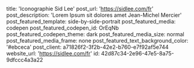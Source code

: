 title: 'Iconographie Sid&nbsp;Lee'
post_url: 'https://sidlee.com/fr'
post_description: 'Lorem Ipsum sit dolores amet Jean-Michel Mercier'
post_featured_template: side-by-side-portrait
post_featured_media: codepen
post_featured_codepen_id: OrEqNb
post_featured_codepen_theme: dark
post_featured_media_size: normal
post_featured_media_frame: none
post_featured_text_background_color: '#ebceca'
post_client: a71826f2-3f2b-42e2-b760-e7f92af5e744
website_url: 'https://sidlee.com/fr'
id: 42d87c34-2e96-47e5-8a75-9dfccc4a3a22
